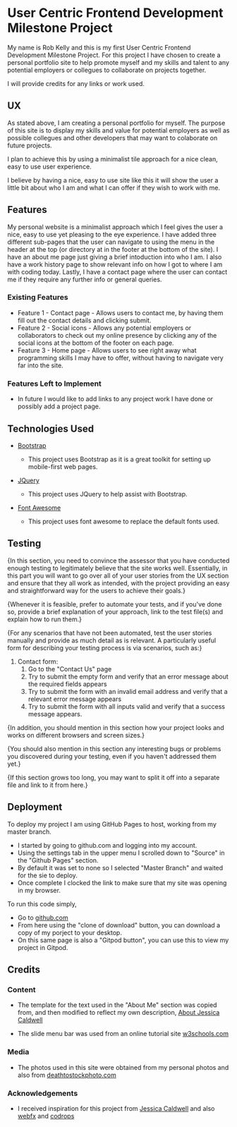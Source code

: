 # User Centric Frontend Development Milestone Project

My name is Rob Kelly and this is my first User Centric Frontend Development Milestone Project.
For this project I have chosen to create a personal portfolio site to help promote myself and
my skills and talent to any potential employers or collegues to collaborate on projects together.
 
I will provide credits for any links or work used.

## UX

As stated above, I am creating a personal portfolio for myself. The purpose of this site is to display my skills and value for
potential employers as well as possible collegues and other developers that may want to colaborate on future projects.

I plan to achieve this by using a minimalist tile approach for a nice clean, easy to use user experience.

I believe by having a nice, easy to use site like this it will show the user a little bit about who I am and what I can offer if they wish to work with me.

## Features

My personal website is a minimalist approach which I feel gives the user a nice, easy to use yet pleasing to the eye experience. I have added three different sub-pages that the user can navigate to using the menu in the header at the top (or directory at in the footer at the bottom of the site).
I have an about me page just giving a brief intoduction into who I am. I also have a work history page to show relevant info on how I got to where I am with coding today. Lastly, I have a contact page where the user can contact me if they require any further info or general queries. 

### Existing Features
* Feature 1 - Contact page - Allows users to contact me, by having them fill out the contact details and clicking submit.
* Feature 2 - Social icons - Allows any potential employers or collaborators to check out my online presence by clicking any of the social icons at the bottom of the footer on each page.
* Feature 3 - Home page - Allows users to see right away what programming skills I may have to offer, without having to navigate very far into the site.

### Features Left to Implement

* In future I would like to add links to any project work I have done or possibly add a project page.

## Technologies Used

* [Bootstrap](https://getbootstrap.com/docs/4.4/layout/overview/)

    * This project uses Bootstrap as it is a great toolkit for setting up mobile-first web pages.

* [JQuery](https://jquery.com/)

    * This project uses JQuery to help assist with Bootstrap.

* [Font Awesome](https://fontawesome.com/)

    * This project uses font awesome to replace the default fonts used.

## Testing

{In this section, you need to convince the assessor that you have conducted enough testing to legitimately believe that the site works well. Essentially, in this part you will want to go over all of your user stories from the UX section and ensure that they all work as intended, with the project providing an easy and straightforward way for the users to achieve their goals.}

{Whenever it is feasible, prefer to automate your tests, and if you've done so, provide a brief explanation of your approach, link to the test file(s) and explain how to run them.}

{For any scenarios that have not been automated, test the user stories manually and provide as much detail as is relevant. A particularly useful form for describing your testing process is via scenarios, such as:}

1. Contact form:
    1. Go to the "Contact Us" page
    2. Try to submit the empty form and verify that an error message about the required fields appears
    3. Try to submit the form with an invalid email address and verify that a relevant error message appears
    4. Try to submit the form with all inputs valid and verify that a success message appears.

{In addition, you should mention in this section how your project looks and works on different browsers and screen sizes.}

{You should also mention in this section any interesting bugs or problems you discovered during your testing, even if you haven't addressed them yet.}

{If this section grows too long, you may want to split it off into a separate file and link to it from here.}

## Deployment

To deploy my project I am using GitHub Pages to host, working from my master branch.

* I started by going to github.com and logging into my account.
* Using the settings tab in the upper menu I scrolled down to "Source" in the "Github Pages" section.
* By default it was set to none so I selected "Master Branch" and waited for the sie to deploy.
* Once complete I clocked the link to make sure that my site was opening in my browser.

To run this code simply, 

* Go to [github.com](https://github.com/1208kelly/user_centric_frontend_milestone_project_rk)
* From here using the "clone of download" button, you can download a copy of my porject to your desktop.
* On this same page is also a "Gitpod button", you can use this to view my project in Gitpod.

## Credits


### Content

* The template for the text used in the "About Me" section was copied from, and then modified to reflect my own description, [About Jessica Caldwell](https://www.jessica-caldwell.com/about)

* The slide menu bar was used from an online tutorial site [w3schools.com](https://www.w3schools.com/howto/howto_js_collapse_sidebar.asp)

### Media

* The photos used in this site were obtained from my personal photos and also from [deathtostockphoto.com](https://deathtothestockphoto.com)

### Acknowledgements

* I received inspiration for this project from [Jessica Caldwell](https://www.jessica-caldwell.com/) and also [webfx](https://www.webfx.com/blog/web-design/minimalist-portfolio-website/) and [codrops](https://tympanus.net/codrops/)